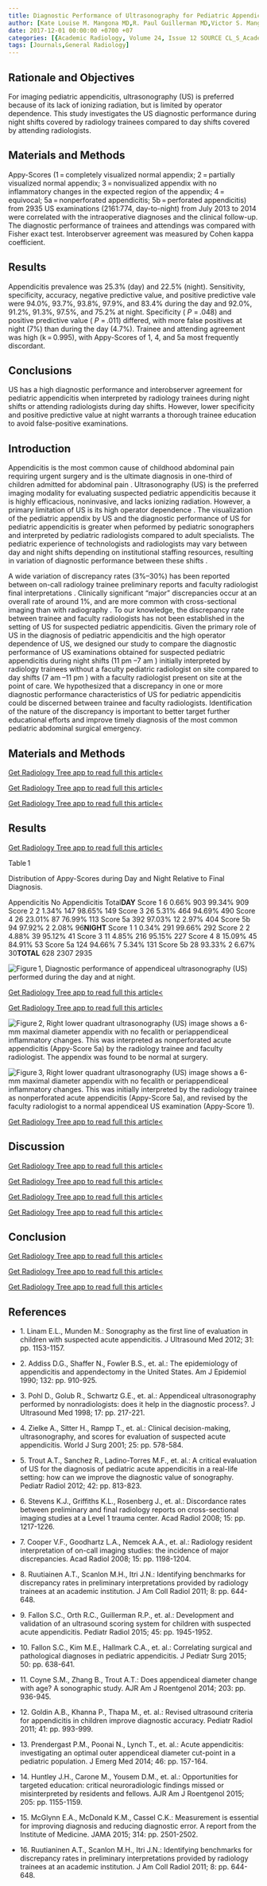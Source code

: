 ```yaml
---
title: Diagnostic Performance of Ultrasonography for Pediatric Appendicitis
author: [Kate Louise M. Mangona MD,R. Paul Guillerman MD,Victor S. Mangona MD,Jennifer Carpenter MD,Wei Zhang PhD,Monica Lopez MD,Robert C. Orth MD PhD]
date: 2017-12-01 00:00:00 +0700 +07
categories: [{Academic Radiology, Volume 24, Issue 12 SOURCE CL_S_AcademicRadiologyVolume24Issue12 1}]
tags: [Journals,General Radiology]
---
```

## Rationale and Objectives

For imaging pediatric appendicitis, ultrasonography (US) is preferred because of its lack of ionizing radiation, but is limited by operator dependence. This study investigates the US diagnostic performance during night shifts covered by radiology trainees compared to day shifts covered by attending radiologists.

## Materials and Methods

Appy-Scores (1 = completely visualized normal appendix; 2 = partially visualized normal appendix; 3 = nonvisualized appendix with no inflammatory changes in the expected region of the appendix; 4 = equivocal; 5a = nonperforated appendicitis; 5b = perforated appendicitis) from 2935 US examinations (2161:774, day-to-night) from July 2013 to 2014 were correlated with the intraoperative diagnoses and the clinical follow-up. The diagnostic performance of trainees and attendings was compared with Fisher exact test. Interobserver agreement was measured by Cohen kappa coefficient.

## Results

Appendicitis prevalence was 25.3% (day) and 22.5% (night). Sensitivity, specificity, accuracy, negative predictive value, and positive predictive vale were 94.0%, 93.7%, 93.8%, 97.9%, and 83.4% during the day and 92.0%, 91.2%, 91.3%, 97.5%, and 75.2% at night. Specificity ( _P_ = .048) and positive predictive value ( _P_ = .011) differed, with more false positives at night (7%) than during the day (4.7%). Trainee and attending agreement was high (k = 0.995), with Appy-Scores of 1, 4, and 5a most frequently discordant.

## Conclusions

US has a high diagnostic performance and interobserver agreement for pediatric appendicitis when interpreted by radiology trainees during night shifts or attending radiologists during day shifts. However, lower specificity and positive predictive value at night warrants a thorough trainee education to avoid false-positive examinations.

## Introduction

Appendicitis is the most common cause of childhood abdominal pain requiring urgent surgery and is the ultimate diagnosis in one-third of children admitted for abdominal pain . Ultrasonography (US) is the preferred imaging modality for evaluating suspected pediatric appendicitis because it is highly efficacious, noninvasive, and lacks ionizing radiation. However, a primary limitation of US is its high operator dependence . The visualization of the pediatric appendix by US and the diagnostic performance of US for pediatric appendicitis is greater when peformed by pediatric sonographers and interpreted by pediatric radiologists compared to adult specialists. The pediatric experience of technologists and radiologists may vary between day and night shifts depending on institutional staffing resources, resulting in variation of diagnostic performance between these shifts .

A wide variation of discrepancy rates (3%–30%) has been reported between on-call radiology trainee preliminary reports and faculty radiologist final interpretations . Clinically significant “major” discrepancies occur at an overall rate of around 1%, and are more common with cross-sectional imaging than with radiography . To our knowledge, the discrepancy rate between trainee and faculty radiologists has not been established in the setting of US for suspected pediatric appendicitis. Given the primary role of US in the diagnosis of pediatric appendicitis and the high operator dependence of US, we designed our study to compare the diagnostic performance of US examinations obtained for suspected pediatric appendicitis during night shifts (11  pm –7  am ) initially interpreted by radiology trainees without a faculty pediatric radiologist on site compared to day shifts (7  am –11  pm ) with a faculty radiologist present on site at the point of care. We hypothesized that a discrepancy in one or more diagnostic performance characteristics of US for pediatric appendicitis could be discerned between trainee and faculty radiologists. Identification of the nature of the discrepancy is important to better target further educational efforts and improve timely diagnosis of the most common pediatric abdominal surgical emergency.

## Materials and Methods

[Get Radiology Tree app to read full this article<](https://clinicalpub.com/app)

[Get Radiology Tree app to read full this article<](https://clinicalpub.com/app)

[Get Radiology Tree app to read full this article<](https://clinicalpub.com/app)

## Results

[Get Radiology Tree app to read full this article<](https://clinicalpub.com/app)

Table 1


Distribution of Appy-Scores during Day and Night Relative to Final Diagnosis.


Appendicitis No Appendicitis Total**DAY** Score 1 6 0.66% 903 99.34% 909 Score 2 2 1.34% 147 98.65% 149 Score 3 26 5.31% 464 94.69% 490 Score 4 26 23.01% 87 76.99% 113 Score 5a 392 97.03% 12 2.97% 404 Score 5b 94 97.92% 2 2.08% 96**NIGHT** Score 1 1 0.34% 291 99.66% 292 Score 2 2 4.88% 39 95.12% 41 Score 3 11 4.85% 216 95.15% 227 Score 4 8 15.09% 45 84.91% 53 Score 5a 124 94.66% 7 5.34% 131 Score 5b 28 93.33% 2 6.67% 30**TOTAL** 628 2307 2935

![Figure 1, Diagnostic performance of appendiceal ultrasonography (US) performed during the day and at night.](https://storage.googleapis.com/dl.dentistrykey.com/clinical/DiagnosticPerformanceofUltrasonographyforPediatricAppendicitis/0_1s20S1076633217302982.jpg)

[Get Radiology Tree app to read full this article<](https://clinicalpub.com/app)

[Get Radiology Tree app to read full this article<](https://clinicalpub.com/app)

![Figure 2, Right lower quadrant ultrasonography (US) image shows a 6-mm maximal diameter appendix with no fecalith or periappendiceal inflammatory changes. This was interpreted as nonperforated acute appendicitis (Appy-Score 5a) by the radiology trainee and faculty radiologist. The appendix was found to be normal at surgery.](https://storage.googleapis.com/dl.dentistrykey.com/clinical/DiagnosticPerformanceofUltrasonographyforPediatricAppendicitis/1_1s20S1076633217302982.jpg)

![Figure 3, Right lower quadrant ultrasonography (US) image shows a 6-mm maximal diameter appendix with no fecalith or periappendiceal inflammatory changes. This was initially interpreted by the radiology trainee as nonperforated acute appendicitis (Appy-Score 5a), and revised by the faculty radiologist to a normal appendiceal US examination (Appy-Score 1).](https://storage.googleapis.com/dl.dentistrykey.com/clinical/DiagnosticPerformanceofUltrasonographyforPediatricAppendicitis/2_1s20S1076633217302982.jpg)

[Get Radiology Tree app to read full this article<](https://clinicalpub.com/app)

## Discussion

[Get Radiology Tree app to read full this article<](https://clinicalpub.com/app)

[Get Radiology Tree app to read full this article<](https://clinicalpub.com/app)

[Get Radiology Tree app to read full this article<](https://clinicalpub.com/app)

[Get Radiology Tree app to read full this article<](https://clinicalpub.com/app)

## Conclusion

[Get Radiology Tree app to read full this article<](https://clinicalpub.com/app)

[Get Radiology Tree app to read full this article<](https://clinicalpub.com/app)

[Get Radiology Tree app to read full this article<](https://clinicalpub.com/app)

## References

- 1\. Linam E.L., Munden M.: Sonography as the first line of evaluation in children with suspected acute appendicitis. J Ultrasound Med 2012; 31: pp. 1153-1157.


- 2\. Addiss D.G., Shaffer N., Fowler B.S., et. al.: The epidemiology of appendicitis and appendectomy in the United States. Am J Epidemiol 1990; 132: pp. 910-925.


- 3\. Pohl D., Golub R., Schwartz G.E., et. al.: Appendiceal ultrasonography performed by nonradiologists: does it help in the diagnostic process?. J Ultrasound Med 1998; 17: pp. 217-221.


- 4\. Zielke A., Sitter H., Rampp T., et. al.: Clinical decision-making, ultrasonography, and scores for evaluation of suspected acute appendicitis. World J Surg 2001; 25: pp. 578-584.


- 5\. Trout A.T., Sanchez R., Ladino-Torres M.F., et. al.: A critical evaluation of US for the diagnosis of pediatric acute appendicitis in a real-life setting: how can we improve the diagnostic value of sonography. Pediatr Radiol 2012; 42: pp. 813-823.


- 6\. Stevens K.J., Griffiths K.L., Rosenberg J., et. al.: Discordance rates between preliminary and final radiology reports on cross-sectional imaging studies at a Level 1 trauma center. Acad Radiol 2008; 15: pp. 1217-1226.


- 7\. Cooper V.F., Goodhartz L.A., Nemcek A.A., et. al.: Radiology resident interpretation of on-call imaging studies: the incidence of major discrepancies. Acad Radiol 2008; 15: pp. 1198-1204.


- 8\. Ruutiainen A.T., Scanlon M.H., Itri J.N.: Identifying benchmarks for discrepancy rates in preliminary interpretations provided by radiology trainees at an academic institution. J Am Coll Radiol 2011; 8: pp. 644-648.


- 9\. Fallon S.C., Orth R.C., Guillerman R.P., et. al.: Development and validation of an ultrasound scoring system for children with suspected acute appendicitis. Pediatr Radiol 2015; 45: pp. 1945-1952.


- 10\. Fallon S.C., Kim M.E., Hallmark C.A., et. al.: Correlating surgical and pathological diagnoses in pediatric appendicitis. J Pediatr Surg 2015; 50: pp. 638-641.


- 11\. Coyne S.M., Zhang B., Trout A.T.: Does appendiceal diameter change with age? A sonographic study. AJR Am J Roentgenol 2014; 203: pp. 936-945.


- 12\. Goldin A.B., Khanna P., Thapa M., et. al.: Revised ultrasound criteria for appendicitis in children improve diagnostic accuracy. Pediatr Radiol 2011; 41: pp. 993-999.


- 13\. Prendergast P.M., Poonai N., Lynch T., et. al.: Acute appendicitis: investigating an optimal outer appendiceal diameter cut-point in a pediatric population. J Emerg Med 2014; 46: pp. 157-164.


- 14\. Huntley J.H., Carone M., Yousem D.M., et. al.: Opportunities for targeted education: critical neuroradiologic findings missed or misinterpreted by residents and fellows. AJR Am J Roentgenol 2015; 205: pp. 1155-1159.


- 15\. McGlynn E.A., McDonald K.M., Cassel C.K.: Measurement is essential for improving diagnosis and reducing diagnostic error. A report from the Institute of Medicine. JAMA 2015; 314: pp. 2501-2502.


- 16\. Ruutianinen A.T., Scanlon M.H., Itri J.N.: Identifying benchmarks for discrepancy rates in preliminary interpretations provided by radiology trainees at an academic institution. J Am Coll Radiol 2011; 8: pp. 644-648.